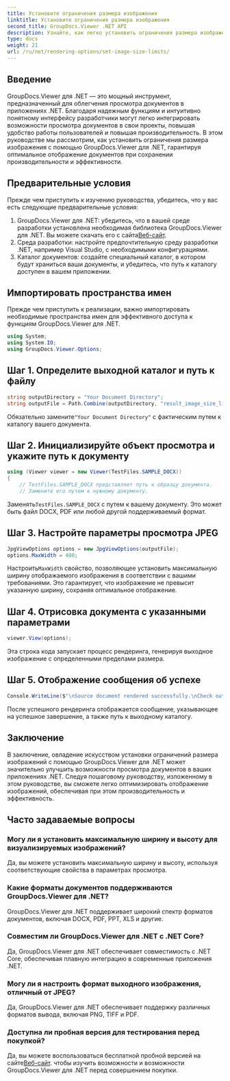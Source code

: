 ```yaml
---
title: Установите ограничения размера изображения
linktitle: Установите ограничения размера изображения
second_title: GroupDocs.Viewer .NET API
description: Узнайте, как легко установить ограничения размера изображения в приложениях .NET с помощью GroupDocs.Viewer для .NET, что повышает удобство просмотра документов.
type: docs
weight: 21
url: /ru/net/rendering-options/set-image-size-limits/
---
```

## Введение
GroupDocs.Viewer для .NET — это мощный инструмент, предназначенный для облегчения просмотра документов в приложениях .NET. Благодаря надежным функциям и интуитивно понятному интерфейсу разработчики могут легко интегрировать возможности просмотра документов в свои проекты, повышая удобство работы пользователей и повышая производительность. В этом руководстве мы рассмотрим, как установить ограничения размера изображения с помощью GroupDocs.Viewer для .NET, гарантируя оптимальное отображение документов при сохранении производительности и эффективности.
## Предварительные условия
Прежде чем приступить к изучению руководства, убедитесь, что у вас есть следующие предварительные условия:
1.  GroupDocs.Viewer для .NET: убедитесь, что в вашей среде разработки установлена необходимая библиотека GroupDocs.Viewer для .NET. Вы можете скачать его с сайта[Веб-сайт](https://releases.groupdocs.com/viewer/net/).
2. Среда разработки: настройте предпочтительную среду разработки .NET, например Visual Studio, с необходимыми конфигурациями.
3. Каталог документов: создайте специальный каталог, в котором будут храниться ваши документы, и убедитесь, что путь к каталогу доступен в вашем приложении.

## Импортировать пространства имен
Прежде чем приступить к реализации, важно импортировать необходимые пространства имен для эффективного доступа к функциям GroupDocs.Viewer для .NET.
```csharp
using System;
using System.IO;
using GroupDocs.Viewer.Options;
```
## Шаг 1. Определите выходной каталог и путь к файлу
```csharp
string outputDirectory = "Your Document Directory";
string outputFile = Path.Combine(outputDirectory, "result_image_size_limit.jpg");
```
 Обязательно замените`"Your Document Directory"` с фактическим путем к каталогу вашего документа.
## Шаг 2. Инициализируйте объект просмотра и укажите путь к документу
```csharp
using (Viewer viewer = new Viewer(TestFiles.SAMPLE_DOCX))
{
    // TestFiles.SAMPLE_DOCX представляет путь к образцу документа.
    // Замените его путем к нужному документу.
```
 Заменять`TestFiles.SAMPLE_DOCX` с путем к вашему документу. Это может быть файл DOCX, PDF или любой другой поддерживаемый формат.
## Шаг 3. Настройте параметры просмотра JPEG
```csharp
JpgViewOptions options = new JpgViewOptions(outputFile);
options.MaxWidth = 400;
```
 Настроить`MaxWidth` свойство, позволяющее установить максимальную ширину отображаемого изображения в соответствии с вашими требованиями. Это гарантирует, что изображение не превысит указанную ширину, сохраняя оптимальное отображение.
## Шаг 4. Отрисовка документа с указанными параметрами
```csharp
viewer.View(options);
```
Эта строка кода запускает процесс рендеринга, генерируя выходное изображение с определенными пределами размера.
## Шаг 5. Отображение сообщения об успехе
```csharp
Console.WriteLine($"\nSource document rendered successfully.\nCheck output in {outputDirectory}.");
```
После успешного рендеринга отображается сообщение, указывающее на успешное завершение, а также путь к выходному каталогу.

## Заключение
В заключение, овладение искусством установки ограничений размера изображений с помощью GroupDocs.Viewer для .NET может значительно улучшить возможности просмотра документов в ваших приложениях .NET. Следуя пошаговому руководству, изложенному в этом руководстве, вы сможете легко оптимизировать отображение изображений, обеспечивая при этом производительность и эффективность.
## Часто задаваемые вопросы
### Могу ли я установить максимальную ширину и высоту для визуализируемых изображений?
Да, вы можете установить максимальную ширину и высоту, используя соответствующие свойства в параметрах просмотра.
### Какие форматы документов поддерживаются GroupDocs.Viewer для .NET?
GroupDocs.Viewer для .NET поддерживает широкий спектр форматов документов, включая DOCX, PDF, PPT, XLS и другие.
### Совместим ли GroupDocs.Viewer для .NET с .NET Core?
Да, GroupDocs.Viewer для .NET обеспечивает совместимость с .NET Core, обеспечивая плавную интеграцию в современные приложения .NET.
### Могу ли я настроить формат выходного изображения, отличный от JPEG?
Да, GroupDocs.Viewer для .NET обеспечивает поддержку различных форматов вывода, включая PNG, TIFF и PDF.
### Доступна ли пробная версия для тестирования перед покупкой?
 Да, вы можете воспользоваться бесплатной пробной версией на сайте[Веб-сайт](https://releases.groupdocs.com/viewer/net/). чтобы изучить возможности и возможности GroupDocs.Viewer для .NET перед совершением покупки.